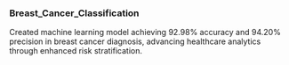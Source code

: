 ### Breast_Cancer_Classification
Created machine learning model achieving 92.98% accuracy and 94.20% precision in breast cancer diagnosis, advancing healthcare analytics through enhanced risk stratification.
